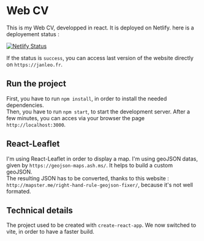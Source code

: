 # Web CV

This is my Web CV, developped in react. It is deployed on Netlify. here is a deployement status :

[![Netlify Status](https://api.netlify.com/api/v1/badges/00a29a99-777f-4bc8-8e9d-8476e89adccf/deploy-status)](https://app.netlify.com/sites/janleo/deploys)

If the status is `success`, you can access last version of the website directly on `https://janleo.fr`.

## Run the project

First, you have to run `npm install`, in order to install the needed dependencies.   
Then, you have to run `npm start`, to start the development server. After a few minutes, you can acces via your browser the page `http://localhost:3000`.


## React-Leaflet

I'm using React-Leaflet in order to display a map. I'm using geoJSON datas, given by `https://geojson-maps.ash.ms/`. It helps to build a custom geoJSON.   
The resulting JSON has to be converted, thanks to this website : `http://mapster.me/right-hand-rule-geojson-fixer/`, because it's not well formated.

## Technical details

The project used to be created with `create-react-app`. We now switched to vite, in order to have a faster build.
